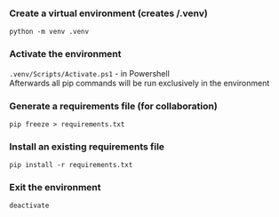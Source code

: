 ### Create a virtual environment (creates /.venv)
``python -m venv .venv``

### Activate the environment
``.venv/Scripts/Activate.ps1`` - in Powershell\
Afterwards all pip commands will be run exclusively in the environment

### Generate a requirements file (for collaboration)
``pip freeze > requirements.txt``

### Install an existing requirements file
``pip install -r requirements.txt``

### Exit the environment
``deactivate``